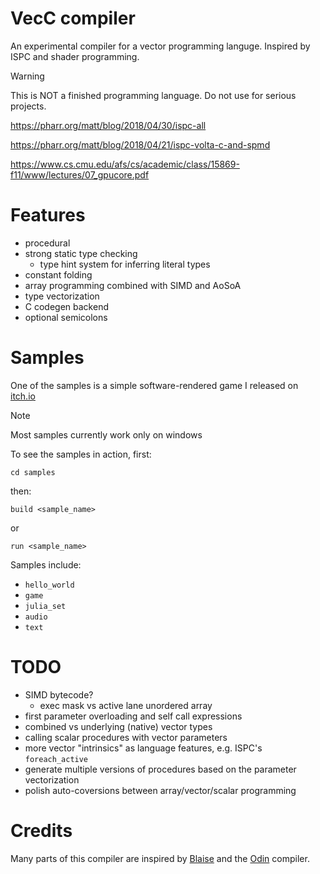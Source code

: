 # VecC compiler

An experimental compiler for a vector programming languge. Inspired by ISPC and shader programming.

> [!WARNING]
> This is NOT a finished programming language. Do not use for serious projects.

https://pharr.org/matt/blog/2018/04/30/ispc-all

https://pharr.org/matt/blog/2018/04/21/ispc-volta-c-and-spmd

https://www.cs.cmu.edu/afs/cs/academic/class/15869-f11/www/lectures/07_gpucore.pdf

# Features
- procedural
- strong static type checking
    - type hint system for inferring literal types
- constant folding
- array programming combined with SIMD and AoSoA
- type vectorization
- C codegen backend
- optional semicolons

# Samples

One of the samples is a simple software-rendered game I released on [itch.io](https://jakubtomsu.itch.io/120plus)

> [!NOTE]
> Most samples currently work only on windows

To see the samples in action, first:
```
cd samples
```

then:
```
build <sample_name>
```
or
```
run <sample_name>
```

Samples include:
- `hello_world`
- `game`
- `julia_set`
- `audio`
- `text`

# TODO
- SIMD bytecode?
    - exec mask vs active lane unordered array
- first parameter overloading and self call expressions
- combined vs underlying (native) vector types
- calling scalar procedures with vector parameters
- more vector "intrinsics" as language features, e.g. ISPC's `foreach_active`
- generate multiple versions of procedures based on the parameter vectorization
- polish auto-coversions between array/vector/scalar programming


# Credits
Many parts of this compiler are inspired by [Blaise](https://github.com/gingerBill/blaise) and the [Odin](https://github.com/odin-lang/Odin) compiler.
